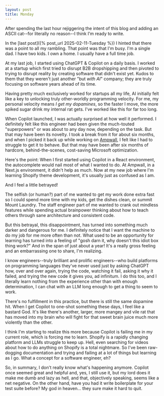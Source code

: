 ```yaml
---
layout: post
title: Monday
---
```


After spending the last hour rejiggering the intent of this blog and adding an ASCII cat--for literally no reason--I think I'm ready to write.

In the [last post]({% post_url 2025-02-11-Tuesday %}) I hinted that there was a point to all my rambling. That point was that I'm busy. I'm a single dad. I have two kids. I own a home. I usually have a full time job.

At my last job, I started using ChatGPT & Copilot on a daily basis. I worked at a startup which first tried to disrupt B2B dropshipping and then pivoted to trying to disrupt reality by creating software that didn't exist yet. Kudos to them that they weren't just another "but _with AI_" company; they are truly focusing on software years ahead of its time.

Having pretty much exclusively worked for startups all my life, AI initially felt like a key to unlocking truly other-worldly programming velocity. For me, my personal velocity means _I get my dopamines_, so the faster I move, the more spiked sugar drink my internal rat gets. I've worked like this for far too long.

When Copilot launched, I was actually surprised at how well it performed. I definitely felt like this engineer had been given the much-touted "superpowers" or was about to any day now, depending on the task. But that may have been its novelty. I took a break from it for about six months, and when I picked it back up while working on [Ampwall](https://ampwall.com), I felt like I had to struggle to get it to behave. But that may have been after six months of hardcore, behind-the-scenes, cost-saving Microsoft optimization.

Here's the point: When I first started using Copilot in a React environment, the autocomplete would nail most of what I wanted to do. At Ampwall, in a Next.js environment, it didn't help as much. Now at my new job where I'm learning Shopify theme development, it's usually just as confused as I am.

And I feel a little betrayed!

The selfish (or human?) part of me wanted to get my work done extra fast so I could spend more time with my kids, get the dishes clean, or summit Mount Laundry. The staff engineer part of me wanted to crank out mindless features while spending actual brainpower thinking about how to teach others through sane architecture and consistent code.

But this betrayal, this disappointment, has turned into something much darker and dangerous for me. I definitely notice that I want the machine to do my job for me more often than not. What used to be an opportunity for learning has turned into a feeling of "gosh darn it, why doesn't this idiot box thing work?" And in the span of just about a year! It's a really gross feeling and an embarrassing one to share, I'm realizing.

I know engineers--truly brilliant and prolific engineers--who build platforms on programming languages they've never used just by asking ChatGPT how, over and over again, trying the code, watching it fail, asking it why it failed, and trying the new code it gives you, ad infinitum. I do this too, and I literally learn nothing from the experience other than with enough determination, I can chat with an LLM long enough to get a thing to seem to work.

There's no fulfillment in this practice, but there is still the same dopamine hit. When I get Copilot to one-shot something these days, I feel like a bastard God. It's like there's another, larger, more mangey and vile rat that has moved into my brain who will fight for that sweet brain juice much more violently than the other.

I think I'm starting to realize this more because Copilot is failing me in my current role, which is forcing me to learn. Shopify is a rapidly changing platform and LLMs struggle to keep up. Hell, even searching for videos about how to do anything on Shopify is a total nightmare. So I've been raw-dogging documentation and trying and failing at a lot of things but learning as I go. What a concept for a software engineer, eh?

So, in summary, I don't really know what's happening anymore. Copilot once seemed great and helpful and, yes, I still use it, but my lord does it make me dumb and lazy as hell, and that, objectively speaking, seems like a net negative. On the other hand, have you had it write boilerplate for your test suite before? My god in heaven... they sure make it hard to quit.
